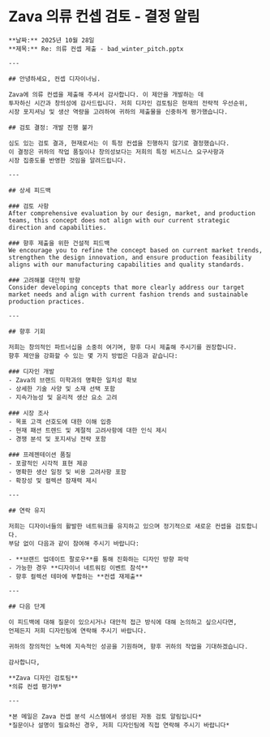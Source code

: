 # Zava 의류 컨셉 검토 - 결정 알림

    **날짜:** 2025년 10월 28일
    **제목:** Re: 의류 컨셉 제출 - bad_winter_pitch.pptx

    ---

    ## 안녕하세요, 컨셉 디자이너님.

    Zava에 의류 컨셉을 제출해 주셔서 감사합니다. 이 제안을 개발하는 데 
    투자하신 시간과 창의성에 감사드립니다. 저희 디자인 검토팀은 현재의 전략적 우선순위, 
    시장 포지셔닝 및 생산 역량을 고려하여 귀하의 제출물을 신중하게 평가했습니다.

    ## 검토 결정: 개발 진행 불가

    심도 있는 검토 결과, 현재로서는 이 특정 컨셉을 진행하지 않기로 결정했습니다. 
    이 결정은 귀하의 작업 품질이나 창의성보다는 저희의 특정 비즈니스 요구사항과 
    시장 집중도를 반영한 것임을 알려드립니다.

    ---

    ## 상세 피드백

    ### 검토 사항
    After comprehensive evaluation by our design, market, and production teams, this concept does not align with our current strategic direction and capabilities.

    ### 향후 제출을 위한 건설적 피드백
    We encourage you to refine the concept based on current market trends, strengthen the design innovation, and ensure production feasibility aligns with our manufacturing capabilities and quality standards.

    ### 고려해볼 대안적 방향
    Consider developing concepts that more clearly address our target market needs and align with current fashion trends and sustainable production practices.

    ---

    ## 향후 기회

    저희는 창의적인 파트너십을 소중히 여기며, 향후 다시 제출해 주시기를 권장합니다.
    향후 제안을 강화할 수 있는 몇 가지 방법은 다음과 같습니다:

    ### 디자인 개발
    - Zava의 브랜드 미학과의 명확한 일치성 확보
    - 상세한 기술 사양 및 소재 선택 포함
    - 지속가능성 및 윤리적 생산 요소 고려

    ### 시장 조사
    - 목표 고객 선호도에 대한 이해 입증
    - 현재 패션 트렌드 및 계절적 고려사항에 대한 인식 제시
    - 경쟁 분석 및 포지셔닝 전략 포함

    ### 프레젠테이션 품질
    - 포괄적인 시각적 표현 제공
    - 명확한 생산 일정 및 비용 고려사항 포함
    - 확장성 및 컬렉션 잠재력 제시

    ---

    ## 연락 유지

    저희는 디자이너들의 활발한 네트워크를 유지하고 있으며 정기적으로 새로운 컨셉을 검토합니다.
    부담 없이 다음과 같이 참여해 주시기 바랍니다:

    - **브랜드 업데이트 팔로우**를 통해 진화하는 디자인 방향 파악
    - 가능한 경우 **디자이너 네트워킹 이벤트 참석**
    - 향후 컬렉션 테마에 부합하는 **컨셉 재제출**

    ---

    ## 다음 단계

    이 피드백에 대해 질문이 있으시거나 대안적 접근 방식에 대해 논의하고 싶으시다면, 
    언제든지 저희 디자인팀에 연락해 주시기 바랍니다.

    귀하의 창의적인 노력에 지속적인 성공을 기원하며, 향후 귀하의 작업을 기대하겠습니다.

    감사합니다,

    **Zava 디자인 검토팀**
    *의류 컨셉 평가부*

    ---

    *본 메일은 Zava 컨셉 분석 시스템에서 생성된 자동 검토 알림입니다*
    *질문이나 설명이 필요하신 경우, 저희 디자인팀에 직접 연락해 주시기 바랍니다*
    
